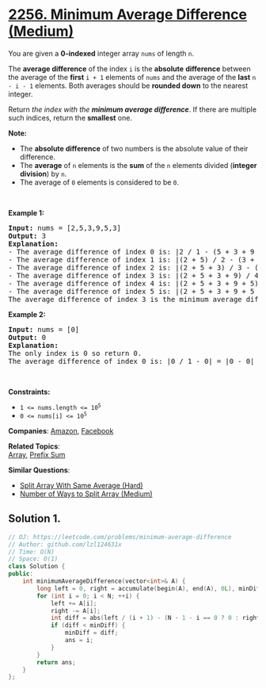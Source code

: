 # [2256. Minimum Average Difference (Medium)](https://leetcode.com/problems/minimum-average-difference)

<p>You are given a <strong>0-indexed</strong> integer array <code>nums</code> of length <code>n</code>.</p>
<p>The <strong>average difference</strong> of the index <code>i</code> is the <strong>absolute</strong> <strong>difference</strong> between the average of the <strong>first</strong> <code>i + 1</code> elements of <code>nums</code> and the average of the <strong>last</strong> <code>n - i - 1</code> elements. Both averages should be <strong>rounded down</strong> to the nearest integer.</p>
<p>Return<em> the index with the <strong>minimum average difference</strong></em>. If there are multiple such indices, return the <strong>smallest</strong> one.</p>
<p><strong>Note:</strong></p>
<ul>
	<li>The <strong>absolute difference</strong> of two numbers is the absolute value of their difference.</li>
	<li>The <strong>average</strong> of <code>n</code> elements is the <strong>sum</strong> of the <code>n</code> elements divided (<strong>integer division</strong>) by <code>n</code>.</li>
	<li>The average of <code>0</code> elements is considered to be <code>0</code>.</li>
</ul>
<p>&nbsp;</p>
<p><strong class="example">Example 1:</strong></p>
<pre><strong>Input:</strong> nums = [2,5,3,9,5,3]
<strong>Output:</strong> 3
<strong>Explanation:</strong>
- The average difference of index 0 is: |2 / 1 - (5 + 3 + 9 + 5 + 3) / 5| = |2 / 1 - 25 / 5| = |2 - 5| = 3.
- The average difference of index 1 is: |(2 + 5) / 2 - (3 + 9 + 5 + 3) / 4| = |7 / 2 - 20 / 4| = |3 - 5| = 2.
- The average difference of index 2 is: |(2 + 5 + 3) / 3 - (9 + 5 + 3) / 3| = |10 / 3 - 17 / 3| = |3 - 5| = 2.
- The average difference of index 3 is: |(2 + 5 + 3 + 9) / 4 - (5 + 3) / 2| = |19 / 4 - 8 / 2| = |4 - 4| = 0.
- The average difference of index 4 is: |(2 + 5 + 3 + 9 + 5) / 5 - 3 / 1| = |24 / 5 - 3 / 1| = |4 - 3| = 1.
- The average difference of index 5 is: |(2 + 5 + 3 + 9 + 5 + 3) / 6 - 0| = |27 / 6 - 0| = |4 - 0| = 4.
The average difference of index 3 is the minimum average difference so return 3.
</pre>
<p><strong class="example">Example 2:</strong></p>
<pre><strong>Input:</strong> nums = [0]
<strong>Output:</strong> 0
<strong>Explanation:</strong>
The only index is 0 so return 0.
The average difference of index 0 is: |0 / 1 - 0| = |0 - 0| = 0.
</pre>
<p>&nbsp;</p>
<p><strong>Constraints:</strong></p>
<ul>
	<li><code>1 &lt;= nums.length &lt;= 10<sup>5</sup></code></li>
	<li><code>0 &lt;= nums[i] &lt;= 10<sup>5</sup></code></li>
</ul>

**Companies**:
[Amazon](https://leetcode.com/company/amazon), [Facebook](https://leetcode.com/company/facebook)

**Related Topics**:  
[Array](https://leetcode.com/tag/array/), [Prefix Sum](https://leetcode.com/tag/prefix-sum/)

**Similar Questions**:
* [Split Array With Same Average (Hard)](https://leetcode.com/problems/split-array-with-same-average/)
* [Number of Ways to Split Array (Medium)](https://leetcode.com/problems/number-of-ways-to-split-array/)

## Solution 1.

```cpp
// OJ: https://leetcode.com/problems/minimum-average-difference
// Author: github.com/lzl124631x
// Time: O(N)
// Space: O(1)
class Solution {
public:
    int minimumAverageDifference(vector<int>& A) {
        long left = 0, right = accumulate(begin(A), end(A), 0L), minDiff = INT_MAX, N = A.size(), ans = N;
        for (int i = 0; i < N; ++i) {
            left += A[i];
            right -= A[i];
            int diff = abs(left / (i + 1) - (N - 1 - i == 0 ? 0 : right / (N - 1 - i)));
            if (diff < minDiff) {
                minDiff = diff;
                ans = i;
            }
        }
        return ans;
    }
};
```